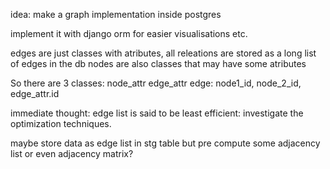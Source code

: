 idea: make a graph implementation inside postgres

implement it with django orm for easier visualisations etc.

edges are just classes with atributes, all releations are stored as a long list of edges in the db
nodes are also classes that may have some atributes

So there are 3 classes:
node_attr
edge_attr
edge: node1_id, node_2_id, edge_attr.id

immediate thought: edge list is said to be least efficient: investigate the optimization techniques.

maybe store data as edge list in stg table but pre compute some adjacency list or even adjacency matrix?